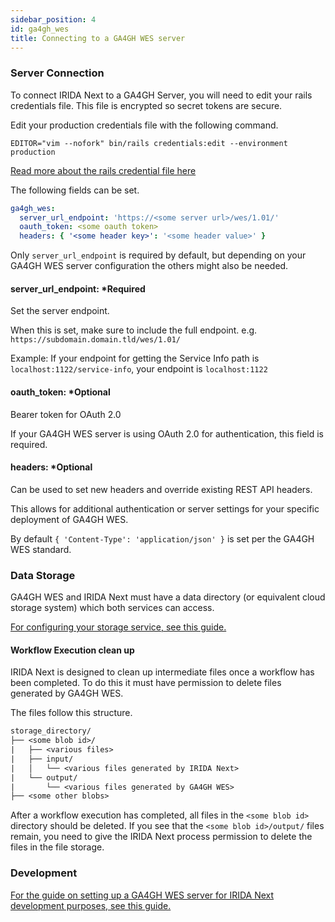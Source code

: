 ```yaml
---
sidebar_position: 4
id: ga4gh_wes
title: Connecting to a GA4GH WES server
---
```


### Server Connection

To connect IRIDA Next to a GA4GH Server, you will need to edit your rails credentials file. This file is encrypted so secret tokens are secure.

Edit your production credentials file with the following command.

`EDITOR="vim --nofork" bin/rails credentials:edit --environment production`

[Read more about the rails credential file here](https://guides.rubyonrails.org/security.html#custom-credentials)

The following fields can be set.

```yml
ga4gh_wes:
  server_url_endpoint: 'https://<some server url>/wes/1.01/'
  oauth_token: <some oauth token>
  headers: { '<some header key>': '<some header value>' }
```

Only `server_url_endpoint` is required by default, but depending on your GA4GH WES server configuration the others might also be needed.

#### server_url_endpoint: *Required

Set the server endpoint.

When this is set, make sure to include the full endpoint. e.g. `https://subdomain.domain.tld/wes/1.01/`

Example: If your endpoint for getting the Service Info path is `localhost:1122/service-info`, your endpoint is `localhost:1122`

#### oauth_token: *Optional

Bearer token for OAuth 2.0

If your GA4GH WES server is using OAuth 2.0 for authentication, this field is required.

#### headers: *Optional

Can be used to set new headers and override existing REST API headers.

This allows for additional authentication or server settings for your specific deployment of GA4GH WES.

By default `{ 'Content-Type': 'application/json' }` is set per the GA4GH WES standard.

### Data Storage

GA4GH WES and IRIDA Next must have a data directory (or equivalent cloud storage system) which both services can access.

[For configuring your storage service, see this guide.](configuration/storage.md)

#### Workflow Execution clean up

IRIDA Next is designed to clean up intermediate files once a workflow has been completed. To do this it must have permission to delete files generated by GA4GH WES.

The files follow this structure.

```txt
storage_directory/
├── <some blob id>/
|   ├── <various files>
|   ├── input/
|   │   └── <various files generated by IRIDA Next>
|   └── output/
|       └── <various files generated by GA4GH WES>
├── <some other blobs>
```

After a workflow execution has completed, all files in the `<some blob id>` directory should be deleted. If you see that the `<some blob id>/output/` files remain, you need to give the IRIDA Next process permission to delete the files in the file storage.

### Development

[For the guide on setting up a GA4GH WES server for IRIDA Next development purposes, see this guide.](development/integration/ga4gh_wes_sapporo_setup.md)
